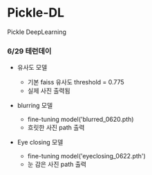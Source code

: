 # Pickle-DL
Pickle DeepLearning


<h3>6/29 테런데이 </h3>

- 유사도 모델
    - 기본 faiss 유사도 threshold = 0.775
    - 실제 사진 출력됨

- blurring 모델
    - fine-tuning model('blurred_0620.pth)
    - 흐릿한 사진 path 출력

- Eye closing 모델
    - fine-tuning model('eyeclosing_0622.pth')
    - 눈 감은 사진 path 출력